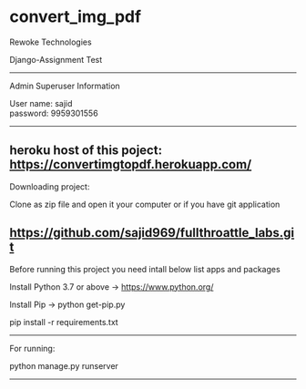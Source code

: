 # convert_img_pdf

Rewoke Technologies

Django-Assignment Test

-----------------------------------------------------------------------------------------------
Admin Superuser Information

User name: sajid  
password: 9959301556

-----------------------------------------------------------------------------------------------

heroku host of this poject: 
https://convertimgtopdf.herokuapp.com/
-----------------------------------------------------------------------------------------------

Downloading project:

Clone as zip file and open it your computer or if you have git application

https://github.com/sajid969/fullthroattle_labs.git
------------------------------------------------------------------------------------------------

Before running this project you need intall below list apps and packages

Install Python 3.7 or above -> https://www.python.org/

Install Pip -> python get-pip.py


pip install -r requirements.txt

-------------------------------------------------------------------------------------------------
For running:

python manage.py runserver

-------------------------------------------------------------------------------------------------

